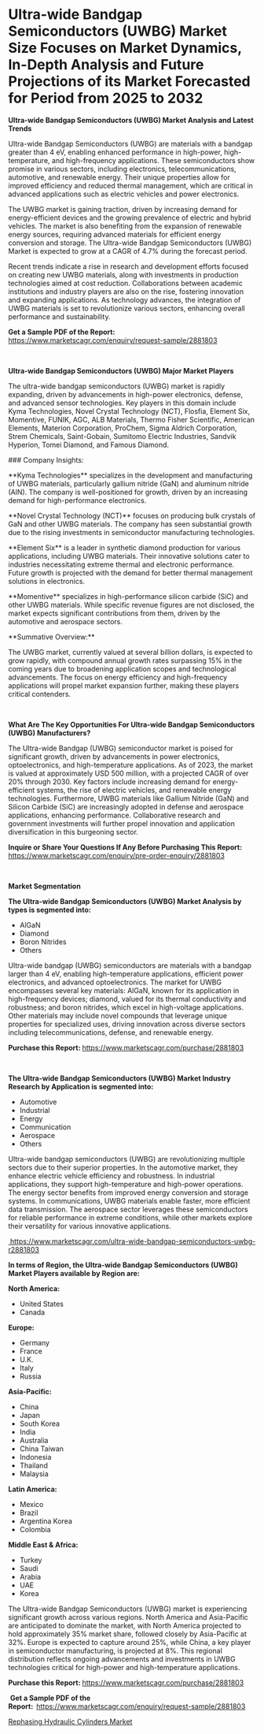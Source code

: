 <p><h1>Ultra-wide Bandgap Semiconductors (UWBG) Market Size Focuses on Market Dynamics, In-Depth Analysis and Future Projections of its Market Forecasted for Period from 2025 to 2032</h1></p><p><strong>Ultra-wide Bandgap Semiconductors (UWBG) Market Analysis and Latest Trends</strong></p>
<p><p>Ultra-wide Bandgap Semiconductors (UWBG) are materials with a bandgap greater than 4 eV, enabling enhanced performance in high-power, high-temperature, and high-frequency applications. These semiconductors show promise in various sectors, including electronics, telecommunications, automotive, and renewable energy. Their unique properties allow for improved efficiency and reduced thermal management, which are critical in advanced applications such as electric vehicles and power electronics.</p><p>The UWBG market is gaining traction, driven by increasing demand for energy-efficient devices and the growing prevalence of electric and hybrid vehicles. The market is also benefiting from the expansion of renewable energy sources, requiring advanced materials for efficient energy conversion and storage. The Ultra-wide Bandgap Semiconductors (UWBG) Market is expected to grow at a CAGR of 4.7% during the forecast period. </p><p>Recent trends indicate a rise in research and development efforts focused on creating new UWBG materials, along with investments in production technologies aimed at cost reduction. Collaborations between academic institutions and industry players are also on the rise, fostering innovation and expanding applications. As technology advances, the integration of UWBG materials is set to revolutionize various sectors, enhancing overall performance and sustainability.</p></p>
<p><strong>Get a Sample PDF of the Report:&nbsp;</strong> <a href="https://www.marketscagr.com/enquiry/request-sample/2881803?utm_campaign=2114&utm_medium=2&utm_source=Github&utm_content=ia&utm_term=12032025&utm_id=ultra-wide-bandgap-semiconductors-uwbg">https://www.marketscagr.com/enquiry/request-sample/2881803</a></p>
<p>&nbsp;</p>
<p><strong>Ultra-wide Bandgap Semiconductors (UWBG) Major Market Players</strong></p>
<p><p>The ultra-wide bandgap semiconductors (UWBG) market is rapidly expanding, driven by advancements in high-power electronics, defense, and advanced sensor technologies. Key players in this domain include Kyma Technologies, Novel Crystal Technology (NCT), Flosfia, Element Six, Momentive, FUNIK, AGC, ALB Materials, Thermo Fisher Scientific, American Elements, Materion Corporation, ProChem, Sigma Aldrich Corporation, Strem Chemicals, Saint-Gobain, Sumitomo Electric Industries, Sandvik Hyperion, Tomei Diamond, and Famous Diamond.</p><p>### Company Insights:</p><p>**Kyma Technologies** specializes in the development and manufacturing of UWBG materials, particularly gallium nitride (GaN) and aluminum nitride (AlN). The company is well-positioned for growth, driven by an increasing demand for high-performance electronics.</p><p>**Novel Crystal Technology (NCT)** focuses on producing bulk crystals of GaN and other UWBG materials. The company has seen substantial growth due to the rising investments in semiconductor manufacturing technologies.</p><p>**Element Six** is a leader in synthetic diamond production for various applications, including UWBG materials. Their innovative solutions cater to industries necessitating extreme thermal and electronic performance. Future growth is projected with the demand for better thermal management solutions in electronics.</p><p>**Momentive** specializes in high-performance silicon carbide (SiC) and other UWBG materials. While specific revenue figures are not disclosed, the market expects significant contributions from them, driven by the automotive and aerospace sectors.</p><p>**Summative Overview:**</p><p>The UWBG market, currently valued at several billion dollars, is expected to grow rapidly, with compound annual growth rates surpassing 15% in the coming years due to broadening application scopes and technological advancements. The focus on energy efficiency and high-frequency applications will propel market expansion further, making these players critical contenders.</p></p>
<p>&nbsp;</p>
<p><strong>What Are The Key Opportunities For Ultra-wide Bandgap Semiconductors (UWBG) Manufacturers?</strong></p>
<p><p>The Ultra-wide Bandgap (UWBG) semiconductor market is poised for significant growth, driven by advancements in power electronics, optoelectronics, and high-temperature applications. As of 2023, the market is valued at approximately USD 500 million, with a projected CAGR of over 20% through 2030. Key factors include increasing demand for energy-efficient systems, the rise of electric vehicles, and renewable energy technologies. Furthermore, UWBG materials like Gallium Nitride (GaN) and Silicon Carbide (SiC) are increasingly adopted in defense and aerospace applications, enhancing performance. Collaborative research and government investments will further propel innovation and application diversification in this burgeoning sector.</p></p>
<p><strong>Inquire or Share Your Questions If Any Before Purchasing This Report:</strong> <a href="https://www.marketscagr.com/enquiry/pre-order-enquiry/2881803?utm_campaign=2114&utm_medium=2&utm_source=Github&utm_content=ia&utm_term=12032025&utm_id=ultra-wide-bandgap-semiconductors-uwbg">https://www.marketscagr.com/enquiry/pre-order-enquiry/2881803</a></p>
<p>&nbsp;</p>
<p><strong>Market Segmentation</strong></p>
<p><strong>The Ultra-wide Bandgap Semiconductors (UWBG) Market Analysis by types is segmented into:</strong></p>
<p><ul><li>AlGaN</li><li>Diamond</li><li>Boron Nitrides</li><li>Others</li></ul></p>
<p><p>Ultra-wide bandgap (UWBG) semiconductors are materials with a bandgap larger than 4 eV, enabling high-temperature applications, efficient power electronics, and advanced optoelectronics. The market for UWBG encompasses several key materials: AlGaN, known for its application in high-frequency devices; diamond, valued for its thermal conductivity and robustness; and boron nitrides, which excel in high-voltage applications. Other materials may include novel compounds that leverage unique properties for specialized uses, driving innovation across diverse sectors including telecommunications, defense, and renewable energy.</p></p>
<p><strong>Purchase this Report:&nbsp;</strong><a href="https://www.marketscagr.com/purchase/2881803?utm_campaign=2114&utm_medium=2&utm_source=Github&utm_content=ia&utm_term=12032025&utm_id=ultra-wide-bandgap-semiconductors-uwbg">https://www.marketscagr.com/purchase/2881803</a></p>
<p>&nbsp;</p>
<p><strong>The Ultra-wide Bandgap Semiconductors (UWBG) Market Industry Research by Application is segmented into:</strong></p>
<p><ul><li>Automotive</li><li>Industrial</li><li>Energy</li><li>Communication</li><li>Aerospace</li><li>Others</li></ul></p>
<p><p>Ultra-wide bandgap semiconductors (UWBG) are revolutionizing multiple sectors due to their superior properties. In the automotive market, they enhance electric vehicle efficiency and robustness. In industrial applications, they support high-temperature and high-power operations. The energy sector benefits from improved energy conversion and storage systems. In communications, UWBG materials enable faster, more efficient data transmission. The aerospace sector leverages these semiconductors for reliable performance in extreme conditions, while other markets explore their versatility for various innovative applications.</p></p>
<p><a href="https://www.marketscagr.com/ultra-wide-bandgap-semiconductors-uwbg-r2881803?utm_campaign=2114&utm_medium=2&utm_source=Github&utm_content=ia&utm_term=12032025&utm_id=ultra-wide-bandgap-semiconductors-uwbg">&nbsp;https://www.marketscagr.com/ultra-wide-bandgap-semiconductors-uwbg-r2881803</a></p>
<p><strong>In terms of Region, the Ultra-wide Bandgap Semiconductors (UWBG) Market Players available by Region are:</strong></p>
<p>
    <p> <strong> North America: </strong>
        <ul>
            <li>United States</li>
            <li>Canada</li>
        </ul>
        </p> 
    <p> <strong> Europe: </strong>
        <ul>
            <li>Germany</li>
            <li>France</li>
            <li>U.K.</li>
            <li>Italy</li>
            <li>Russia</li>
        </ul>
        </p> 
    <p> <strong> Asia-Pacific: </strong>
        <ul>
            <li>China</li>
            <li>Japan</li>
            <li>South Korea</li>
            <li>India</li>
            <li>Australia</li>
            <li>China Taiwan</li>
            <li>Indonesia</li>
            <li>Thailand</li>
            <li>Malaysia</li>
        </ul>
        </p> 
    <p> <strong> Latin America: </strong>
        <ul>
            <li>Mexico</li>
            <li>Brazil</li>
            <li>Argentina Korea</li>
            <li>Colombia</li>
        </ul>
        </p> 
    <p> <strong> Middle East & Africa: </strong>
        <ul>
            <li>Turkey</li>
            <li>Saudi</li>
            <li>Arabia</li>
            <li>UAE</li>
            <li>Korea</li>
        </ul>
    </p>
    </p>
<p><p>The Ultra-wide Bandgap Semiconductors (UWBG) market is experiencing significant growth across various regions. North America and Asia-Pacific are anticipated to dominate the market, with North America projected to hold approximately 35% market share, followed closely by Asia-Pacific at 32%. Europe is expected to capture around 25%, while China, a key player in semiconductor manufacturing, is projected at 8%. This regional distribution reflects ongoing advancements and investments in UWBG technologies critical for high-power and high-temperature applications.</p></p>
<p><strong>Purchase this Report: </strong><a href="https://www.marketscagr.com/purchase/2881803?utm_campaign=2114&utm_medium=2&utm_source=Github&utm_content=ia&utm_term=12032025&utm_id=ultra-wide-bandgap-semiconductors-uwbg">https://www.marketscagr.com/purchase/2881803</a></p>
<p>&nbsp;<strong>Get a Sample PDF of the Report:&nbsp;&nbsp;</strong><a href="https://www.marketscagr.com/enquiry/request-sample/2881803?utm_campaign=2114&utm_medium=2&utm_source=Github&utm_content=ia&utm_term=12032025&utm_id=ultra-wide-bandgap-semiconductors-uwbg">https://www.marketscagr.com/enquiry/request-sample/2881803</a></p>
<p><strong></strong></p>
<p><p><a href="https://github.com/tamvrosiya/Market-Research-Report-List-6/blob/main/rephasing-hydraulic-cylinders-market.md?utm_campaign=2114&utm_medium=2&utm_source=Github&utm_content=ia&utm_term=12032025&utm_id=ultra-wide-bandgap-semiconductors-uwbg">Rephasing Hydraulic Cylinders Market</a></p></p>